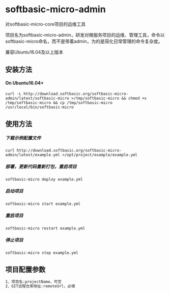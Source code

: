 # softbasic-micro-admin
对softbasic-micro-core项目的运维工具

项目名为softbasic-micro-admin，研发对微服务项目的运维、管理工具，命令以softbasic-micro命名，而不是带着admin，为的是简化日常管理的命令复杂度。

兼容Ubuntu16.04及以上版本

## 安装方法

#### On Ubuntu16.04+
```shell
curl -L http://download.softbasic.org/softbasic-micro-admin/latest/softbasic-micro >/tmp/softbasic-micro && chmod +x /tmp/softbasic-micro && cp /tmp/softbasic-micro /usr/local/bin/softbasic-micro
```

## 使用方法

##### 下载示例配置文件
````shell
curl http://download.softbasic.org/softbasic-micro-admin/latest/example.yml >/opt/project/example/example.yml
````


##### 部署，更新代码重新打包，重启项目
````shell
softbasic-micro deploy example.yml
````

##### 启动项目
````shell
softbasic-micro start example.yml
````

##### 重启项目
````shell
softbasic-micro restart example.yml
````

##### 停止项目
````shell
softbasic-micro stop example.yml
````


## 项目配置参数
```asp
1、项目名:projectName，可空
2、GIT远程仓库地址:remoteUrl，必填
```
